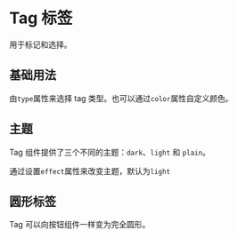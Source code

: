 # Tag 标签

用于标记和选择。

## 基础用法

由<code>type</code>属性来选择 tag 类型。也可以通过<code>color</code>属性自定义颜色。

<demo vue="../../example/tag/base.vue"></demo>

## 主题

Tag 组件提供了三个不同的主题：<code>dark</code>、<code>light</code> 和 <code>plain</code>。

<p>通过设置<code>effect</code>属性来改变主题，默认为<code>light</code></p>

<demo vue="../../example/tag/effect.vue"></demo>

## 圆形标签

Tag 可以向按钮组件一样变为完全圆形。

<demo vue="../../example/tag/round.vue"></demo>
